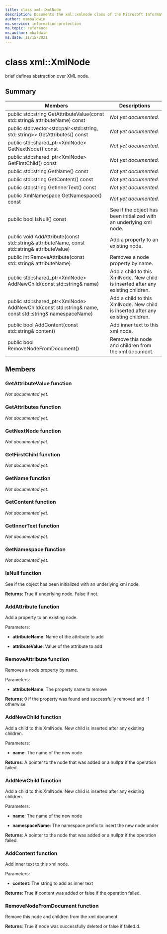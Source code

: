 ```yaml
---
title: class xml::XmlNode 
description: Documents the xml::xmlnode class of the Microsoft Information Protection SDK.
author: msmbaldwin
ms.service: information-protection
ms.topic: reference
ms.author: mbaldwin
ms.date: 11/15/2021
---
```


# class xml::XmlNode 
brief defines abstraction over XML node.
  
## Summary
 Members                        | Descriptions                                
--------------------------------|---------------------------------------------
public std::string GetAttributeValue(const std::string& attributeName) const  | _Not yet documented._
public std::vector\<std::pair\<std::string, std::string\>\> GetAttributes() const  | _Not yet documented._
public std::shared_ptr\<XmlNode\> GetNextNode() const  | _Not yet documented._
public std::shared_ptr\<XmlNode\> GetFirstChild() const  | _Not yet documented._
public std::string GetName() const  | _Not yet documented._
public std::string GetContent() const  | _Not yet documented._
public std::string GetInnerText() const  | _Not yet documented._
public XmlNamespace GetNamespace() const  | _Not yet documented._
public bool IsNull() const  |  See if the object has been initialized with an underlying xml node.
public void AddAttribute(const std::string& attributeName, const std::string& attributeValue)  |  Add a property to an existing node.
public int RemoveAttribute(const std::string& attributeName)  |  Removes a node property by name.
public std::shared_ptr\<XmlNode\> AddNewChild(const std::string& name)  |  Add a child to this XmlNode. New child is inserted after any existing children.
public std::shared_ptr\<XmlNode\> AddNewChild(const std::string& name, const std::string& namespaceName)  |  Add a child to this XmlNode. New child is inserted after any existing children.
public bool AddContent(const std::string& content)  |  Add inner text to this xml node.
public bool RemoveNodeFromDocument()  |  Remove this node and children from the xml document.
  
## Members
  
### GetAttributeValue function
_Not documented yet._

  
### GetAttributes function
_Not documented yet._

  
### GetNextNode function
_Not documented yet._

  
### GetFirstChild function
_Not documented yet._

  
### GetName function
_Not documented yet._

  
### GetContent function
_Not documented yet._

  
### GetInnerText function
_Not documented yet._

  
### GetNamespace function
_Not documented yet._

  
### IsNull function
See if the object has been initialized with an underlying xml node.

  
**Returns**: True if underlying node. False if not.
  
### AddAttribute function
Add a property to an existing node.

Parameters:  
* **attributeName**: Name of the attribute to add 


* **attributeValue**: Value of the attribute to add


  
### RemoveAttribute function
Removes a node property by name.

Parameters:  
* **attributeName**: The property name to remove



  
**Returns**: 0 if the property was found and successfully removed and -1 otherwise
  
### AddNewChild function
Add a child to this XmlNode. New child is inserted after any existing children.

Parameters:  
* **name**: The name of the new node



  
**Returns**: A pointer to the node that was added or a nullptr if the operation failed.
  
### AddNewChild function
Add a child to this XmlNode. New child is inserted after any existing children.

Parameters:  
* **name**: The name of the new node 


* **namespaceName**: The namespace prefix to insert the new node under



  
**Returns**: A pointer to the node that was added or a nullptr if the operation failed.
  
### AddContent function
Add inner text to this xml node.

Parameters:  
* **content**: The string to add as inner text



  
**Returns**: True if content was added or false if the operation failed.
  
### RemoveNodeFromDocument function
Remove this node and children from the xml document.

  
**Returns**: True if node was successfully deleted or false if failed.d.